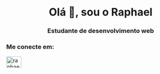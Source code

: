 <h1 align="center">Olá 👋, sou o Raphael</h1> 
<h3 align="center">Estudante de desenvolvimento web</h3> 

<h3 align="left">Me conecte em:</h3> 
<p align="left"> 
<a href="https://www.linkedin.com/in/raphael-vasconcelos-278a71180/" target="blank"><img align="center" src="https://raw.githubusercontent.com/rahuldkjain/github-profile-readme-generator/master/src/images/icons/Social/linked-in-alt.svg" alt="raphael" height="30" width="40" /></a> 
</p>
